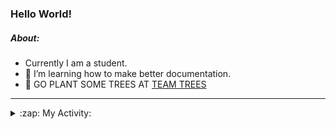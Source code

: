 ### Hello World!

##### About:
- Currently I am a student.
- 🌱 I’m learning how to make better documentation.
- 🌱 GO PLANT SOME TREES AT [TEAM TREES](https://teamtrees.org/)

---
<details>
  <summary>:zap: My Activity:</summary>
  
<!--START_SECTION:waka-->
![Code Time](http://img.shields.io/badge/Code%20Time-1%2C236%20hrs%2018%20mins-blue)

**I'm a Night 🦉** 

```text
🌞 Morning                2019 commits        ███░░░░░░░░░░░░░░░░░░░░░░   10.30 % 
🌆 Daytime                6606 commits        ████████░░░░░░░░░░░░░░░░░   33.70 % 
🌃 Evening                5635 commits        ███████░░░░░░░░░░░░░░░░░░   28.74 % 
🌙 Night                  5345 commits        ███████░░░░░░░░░░░░░░░░░░   27.26 % 
```
📅 **I'm Most Productive on Wednesday** 

```text
Monday                   2717 commits        ███░░░░░░░░░░░░░░░░░░░░░░   13.86 % 
Tuesday                  2706 commits        ███░░░░░░░░░░░░░░░░░░░░░░   13.80 % 
Wednesday                4605 commits        ██████░░░░░░░░░░░░░░░░░░░   23.49 % 
Thursday                 2576 commits        ███░░░░░░░░░░░░░░░░░░░░░░   13.14 % 
Friday                   2095 commits        ███░░░░░░░░░░░░░░░░░░░░░░   10.69 % 
Saturday                 1678 commits        ██░░░░░░░░░░░░░░░░░░░░░░░   08.56 % 
Sunday                   3228 commits        ████░░░░░░░░░░░░░░░░░░░░░   16.47 % 
```


📊 **This Week I Spent My Time On** 

```text
🔥 Editors: 
IntelliJ                 8 hrs 49 mins       ███████████████████░░░░░░   75.33 % 
VS Code                  2 hrs 12 mins       █████░░░░░░░░░░░░░░░░░░░░   18.89 % 
Android Studio           40 mins             █░░░░░░░░░░░░░░░░░░░░░░░░   05.78 % 

🐱‍💻 Projects: 
java-springboot-projects 3 hrs 7 mins        ███████░░░░░░░░░░░░░░░░░░   26.75 % 
mysql-java               2 hrs 40 mins       ██████░░░░░░░░░░░░░░░░░░░   22.89 % 
music-api                2 hrs 30 mins       █████░░░░░░░░░░░░░░░░░░░░   21.36 % 
py-series                2 hrs 2 mins        ████░░░░░░░░░░░░░░░░░░░░░   17.40 % 
CSE224-Fundamentals-of-An30 mins             █░░░░░░░░░░░░░░░░░░░░░░░░   04.33 % 
```


 Last Updated on 17/10/2023 18:12:48 UTC
<!--END_SECTION:waka-->
</details>
